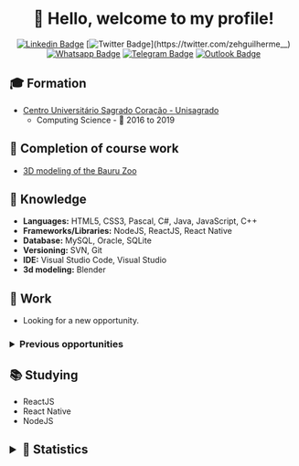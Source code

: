<h1 align="center">
  👋 Hello, welcome to my profile!
</h1>

<div align="center">

[![Linkedin Badge](https://img.shields.io/badge/-LinkedIn-blue?style=flat-square&logo=Linkedin&logoColor=white&link=http://linkedin.com/in/jos%C3%A9-guilherme-paro-monteiro-tomaine)](http://linkedin.com/in/jos%C3%A9-guilherme-paro-monteiro-tomaine)
[![Twitter Badge](https://img.shields.io/badge/-Twitter-1ca0f1?style=flat-square&labelColor=1ca0f1&logo=twitter&logoColor=white&link=https://twitter.com/zehguilherme__)](https://twitter.com/zehguilherme__)
[![Whatsapp Badge](https://img.shields.io/badge/-Whatsapp-4CA143?style=flat-square&labelColor=4CA143&logo=whatsapp&logoColor=white&link=https://api.whatsapp.com/send?phone=5514981195569)](https://api.whatsapp.com/send?phone=5514981195569)
[![Telegram Badge](https://img.shields.io/badge/-Telegram-1ca0f1?style=flat-square&labelColor=1ca0f1&logo=telegram&logoColor=white&link=https://t.me/zehguilherme)](https://t.me/zehguilherme)
[![Outlook Badge](https://img.shields.io/badge/-Outlook-0000FF?style=flat-square&labelColor=0000FF&logo=gmail&logoColor=white&link=mailto:jgtomaine@hotmail.com)](mailto:jgtomaine@hotmail.com)

</div>

## 🎓 Formation

- [Centro Universitário Sagrado Coração - Unisagrado](https://unisagrado.edu.br/)
  - Computing Science - 📆 2016 to 2019

## 📔 Completion of course work

- [3D modeling of the Bauru Zoo](https://github.com/zehguilherme/tcc-rv-zoo-bauru)

## 🚀 Knowledge

- **Languages:** HTML5, CSS3, Pascal, C#, Java, JavaScript, C++
- **Frameworks/Libraries:** NodeJS, ReactJS, React Native
- **Database:** MySQL, Oracle, SQLite
- **Versioning:** SVN, Git
- **IDE:** Visual Studio Code, Visual Studio
- **3d modeling:** Blender

## 💼 Work

- Looking for a new opportunity.

<h3>
  <details>
    <summary>Previous opportunities</summary>
  <br>

  - [ABC71 Soluções em Informática S/A](https://www.abc71.com.br/) - 📆 05/11/18 to 15/12/19
  - [SpekSciences](https://www.linkedin.com/company/speksciences/) - 📆 01/04/19 to 31/05/19
  - [TV Unesp](https://tv.unesp.br/) - 📆 10/09/18 to 17/10/18

  </details>
</h3>


## 📚 Studying

- ReactJS
- React Native
- NodeJS

<h2>
<details>
  <summary>🔢 Statistics</summary>
  <br>

  <div align="center">

  [![José Guilherme Paro Monteiro Tomaine's github stats](https://github-readme-stats-1-steel.vercel.app/api?username=zehguilherme&show_icons=true)](https://github.com/zehguilherme/github-readme-stats)

  </div>

  <div align="center">

  [![Top Langs](https://github-readme-stats-1-steel.vercel.app/api/top-langs/?username=zehguilherme&layout=default)](https://github.com/zehguilherme/github-readme-stats)

  </div>

</details>
</h2>

